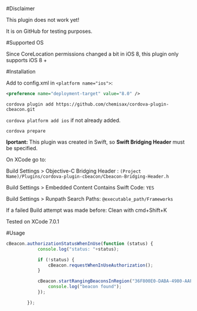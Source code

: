 #Disclaimer

This plugin does not work yet!

It is on GitHub for testing purposes.

#Supported OS

Since CoreLocation permissions changed a bit in iOS 8, this plugin only supports iOS 8 +

#Installation

Add to config.xml in ```<platform name="ios">```:

```XML
<preference name="deployment-target" value="8.0" />
```

```cordova plugin add https://github.com/chemisax/cordova-plugin-cbeacon.git```

```cordova platform add ios``` if not already added.

```cordova prepare```


__Iportant:__ This plugin was created in Swift, so __Swift Bridging Header__ must be specified. 

On XCode go to:

Build Settings > Objective-C Bridging Header : ```(Project Name)/Plugins/cordova-plugin-cbeacon/Cbeacon-Bridging-Header.h```

Build Settings > Embedded Content Contains Swift Code: ```YES```

Build Settings > Runpath Search Paths: ```@executable_path/Frameworks```

If a failed Build attempt was made before: Clean with cmd+Shift+K

Tested on XCode 7.0.1

#Usage

```Javascript
cBeacon.authorizationStatusWhenInUse(function (status) { 
            console.log("status: "+status);

            if (!status) {
                cBeacon.requestWhenInUseAuthorization();
            } 

            cBeacon.startRangingBeaconsInRegion("36F800E0-DABA-4980-AAF9-0098F9E3E502", "aBeacon", function (beacons) {
                console.log("beacon found");
            });

        });
```
